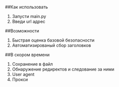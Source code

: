 ##Как использовать

1. Запусти main.py
2. Введи url адрес

##Возможности

1. Быстрая оценка базовой безопасности
2. Автоматизированый сбор заголовков

##В скором времени

1. Сохранение в файл
2. Обнаружение редиректов и следование за ними
3. User agent
4. Прокси
